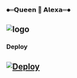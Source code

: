 ### ⦁═𝗤𝘂𝗲𝗲𝗻 👸 𝗔𝗹𝗲𝘅𝗮═⦁
## ![logo](https://telegra.ph/file/5c3f1c0e70083d6a0c23a.jpg)
### Deploy 
## [![Deploy](https://www.herokucdn.com/deploy/button.svg)](https://heroku.com/deploy?template=https://github.com/queenalexa2/encuzier)





